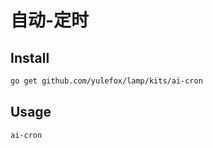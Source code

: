 # 自动-定时

## Install

```sh
go get github.com/yulefox/lamp/kits/ai-cron
```

## Usage

```sh
ai-cron 
```
